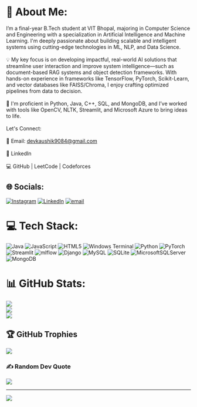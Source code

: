 # 💫 About Me:
I’m a final-year B.Tech student at VIT Bhopal, majoring in Computer Science and Engineering with a specialization in Artificial Intelligence and Machine Learning. I'm deeply passionate about building scalable and intelligent systems using cutting-edge technologies in ML, NLP, and Data Science.<br><br>💡 My key focus is on developing impactful, real-world AI solutions that streamline user interaction and improve system intelligence—such as document-based RAG systems and object detection frameworks. With hands-on experience in frameworks like TensorFlow, PyTorch, Scikit-Learn, and vector databases like FAISS/Chroma, I enjoy crafting optimized pipelines from data to decision.<br><br>🧠 I'm proficient in Python, Java, C++, SQL, and MongoDB, and I’ve worked with tools like OpenCV, NLTK, Streamlit, and Microsoft Azure to bring ideas to life.<br><br> Let's Connect:<br><br>📧 Email: devkaushik9084@gmail.com<br><br>💼 LinkedIn<br><br>💻 GitHub | LeetCode | Codeforces


## 🌐 Socials:
[![Instagram](https://img.shields.io/badge/Instagram-%23E4405F.svg?logo=Instagram&logoColor=white)](https://instagram.com/dev_kaushik__) [![LinkedIn](https://img.shields.io/badge/LinkedIn-%230077B5.svg?logo=linkedin&logoColor=white)](https://linkedin.com/in/https://www.linkedin.com/in/dev-kaushik-9b7865245/) [![email](https://img.shields.io/badge/Email-D14836?logo=gmail&logoColor=white)](mailto:devkaushik9084@gmail.com) 

# 💻 Tech Stack:
![Java](https://img.shields.io/badge/java-%23ED8B00.svg?style=for-the-badge&logo=openjdk&logoColor=white) ![JavaScript](https://img.shields.io/badge/javascript-%23323330.svg?style=for-the-badge&logo=javascript&logoColor=%23F7DF1E) ![HTML5](https://img.shields.io/badge/html5-%23E34F26.svg?style=for-the-badge&logo=html5&logoColor=white) ![Windows Terminal](https://img.shields.io/badge/Windows%20Terminal-%234D4D4D.svg?style=for-the-badge&logo=windows-terminal&logoColor=white) ![Python](https://img.shields.io/badge/python-3670A0?style=for-the-badge&logo=python&logoColor=ffdd54) ![PyTorch](https://img.shields.io/badge/PyTorch-%23EE4C2C.svg?style=for-the-badge&logo=PyTorch&logoColor=white) ![Streamlit](https://img.shields.io/badge/Streamlit-%23FE4B4B.svg?style=for-the-badge&logo=streamlit&logoColor=white) ![mlflow](https://img.shields.io/badge/mlflow-%23d9ead3.svg?style=for-the-badge&logo=numpy&logoColor=blue) ![Django](https://img.shields.io/badge/django-%23092E20.svg?style=for-the-badge&logo=django&logoColor=white) ![MySQL](https://img.shields.io/badge/mysql-4479A1.svg?style=for-the-badge&logo=mysql&logoColor=white) ![SQLite](https://img.shields.io/badge/sqlite-%2307405e.svg?style=for-the-badge&logo=sqlite&logoColor=white) ![MicrosoftSQLServer](https://img.shields.io/badge/Microsoft%20SQL%20Server-CC2927?style=for-the-badge&logo=microsoft%20sql%20server&logoColor=white) ![MongoDB](https://img.shields.io/badge/MongoDB-%234ea94b.svg?style=for-the-badge&logo=mongodb&logoColor=white)
# 📊 GitHub Stats:
![](https://github-readme-stats.vercel.app/api?username=devkaushik2003&theme=dark&hide_border=false&include_all_commits=true&count_private=true)<br/>
![](https://nirzak-streak-stats.vercel.app/?user=devkaushik2003&theme=dark&hide_border=false)<br/>
![](https://github-readme-stats.vercel.app/api/top-langs/?username=devkaushik2003&theme=dark&hide_border=false&include_all_commits=true&count_private=true&layout=compact)

## 🏆 GitHub Trophies
![](https://github-profile-trophy.vercel.app/?username=devkaushik2003&theme=radical&no-frame=false&no-bg=true&margin-w=4)

### ✍️ Random Dev Quote
![](https://quotes-github-readme.vercel.app/api?type=horizontal&theme=radical)

---
[![](https://visitcount.itsvg.in/api?id=devkaushik2003&icon=0&color=0)](https://visitcount.itsvg.in)

<!-- Proudly created with GPRM ( https://gprm.itsvg.in ) -->
